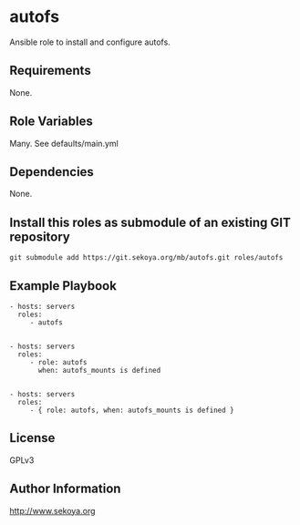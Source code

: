 # autofs

Ansible role to install and configure autofs.

## Requirements

None.

## Role Variables

Many. See defaults/main.yml

## Dependencies

None.

## Install this roles as submodule of an existing GIT repository

`git submodule add https://git.sekoya.org/mb/autofs.git roles/autofs`

## Example Playbook

    - hosts: servers
      roles:
         - autofs


    - hosts: servers
      roles:
         - role: autofs
           when: autofs_mounts is defined


    - hosts: servers
      roles:
         - { role: autofs, when: autofs_mounts is defined }

## License

GPLv3

## Author Information

http://www.sekoya.org
